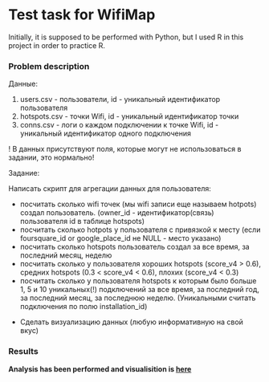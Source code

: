 # Test task for WifiMap
Initially, it is supposed to be performed with Python, but I used R in this project in order to practice R.

### **Problem description**

Данные:
1) users.csv - пользователи, id - уникальный идентификатор пользователя
2) hotspots.csv - точки Wifi, id - уникальный идентификатор точки
3) conns.csv - логи о каждом подключении к точке Wifi, id - уникальный идентификатор одного подключения

! В данных присутствуют поля, которые могут не использоваться в задании, это нормально!

Задание:

Написать скрипт для агрегации данных для пользователя:
- посчитать сколько wifi точек (мы wifi записи еще называем hotpots) создал пользователь. (owner_id - идентификатор(связь) пользователя id в таблице hotspots) 
- посчитать сколько hotpots у пользователя с привязкой к месту (если foursquare_id or google_place_id не NULL - место указано)
- посчитать сколько hotspots пользователь создал за все время, за последний месяц, неделю
- посчитать сколько у пользователя хороших hotspots (score_v4 > 0.6), средних hotspots (0.3 < score_v4 < 0.6), плохих (score_v4  < 0.3)
- посчитать сколько у пользователя hotspots к которым было больше 1, 5 и 10 уникальных(!) подключений за все время, за последний год, за последний месяц, за последнюю неделю. (Уникальными считать подключения по полю installation_id)

* Сделать визуализацию данных (любую информативную на свой вкус)

### Results
**Analysis has been performed and visualisition is [here](https://github.com/alexander-tereshin/wifimap_test_case/blob/master/Rplot.png)**
